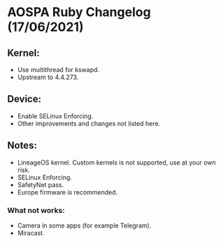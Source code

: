# AOSPA Ruby Changelog (17/06/2021)

## Kernel:
* Use multithread for kswapd.
* Upstream to 4.4.273.

## Device:
* Enable SELinux Enforcing.
* Other improvements and changes not listed here.

## Notes:
* LineageOS kernel. Custom kernels is not supported, use at your own risk.
* SELinux Enforcing.
* SafetyNet pass.
* Europe firmware is recommended.

### What not works:
* Camera in some apps (for example Telegram).
* Miracast.
